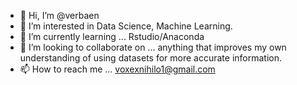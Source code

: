 - 👋 Hi, I’m @verbaen
- 👀 I’m interested in Data Science, Machine Learning.
- 🌱 I’m currently learning ... Rstudio/Anaconda
- 💞️ I’m looking to collaborate on ... anything that improves my own understanding of using datasets for more accurate information.
- 📫 How to reach me ... voxexnihilo1@gmail.com

<!---
verbaen/verbaen is a ✨ special ✨ repository because its `README.md` (this file) appears on your GitHub profile.
You can click the Preview link to take a look at your changes.
--->
